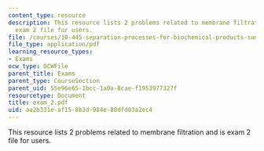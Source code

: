 ```yaml
---
content_type: resource
description: This resource lists 2 problems related to membrane filtration and is
  exam 2 file for users.
file: /courses/10-445-separation-processes-for-biochemical-products-summer-2005/aa2b331eaf158b3d984e80dfd03a2ec4_exam_2.pdf
file_type: application/pdf
learning_resource_types:
- Exams
ocw_type: OCWFile
parent_title: Exams
parent_type: CourseSection
parent_uid: 55e96e65-1bcc-1a0a-8cae-f1953977327f
resourcetype: Document
title: exam_2.pdf
uid: aa2b331e-af15-8b3d-984e-80dfd03a2ec4
---
```

This resource lists 2 problems related to membrane filtration and is exam 2 file for users.

